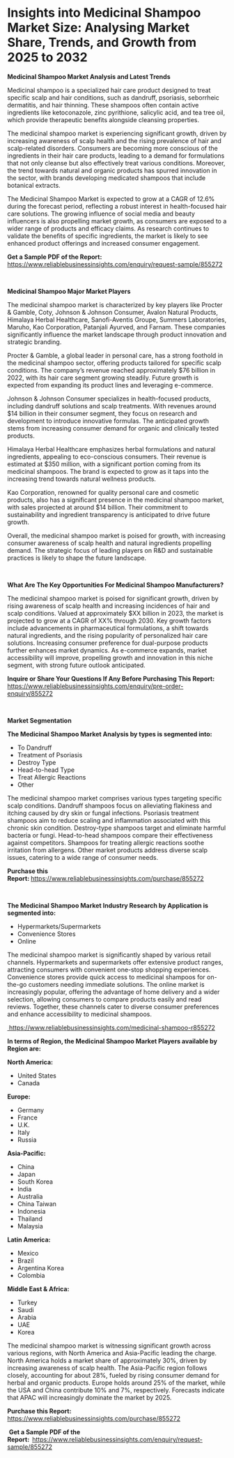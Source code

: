 <p><h1>Insights into Medicinal Shampoo Market Size: Analysing Market Share, Trends, and Growth from 2025 to 2032</h1></p><p><strong>Medicinal Shampoo Market Analysis and Latest Trends</strong></p>
<p><p>Medicinal shampoo is a specialized hair care product designed to treat specific scalp and hair conditions, such as dandruff, psoriasis, seborrheic dermatitis, and hair thinning. These shampoos often contain active ingredients like ketoconazole, zinc pyrithione, salicylic acid, and tea tree oil, which provide therapeutic benefits alongside cleansing properties. </p><p>The medicinal shampoo market is experiencing significant growth, driven by increasing awareness of scalp health and the rising prevalence of hair and scalp-related disorders. Consumers are becoming more conscious of the ingredients in their hair care products, leading to a demand for formulations that not only cleanse but also effectively treat various conditions. Moreover, the trend towards natural and organic products has spurred innovation in the sector, with brands developing medicated shampoos that include botanical extracts.</p><p>The Medicinal Shampoo Market is expected to grow at a CAGR of 12.6% during the forecast period, reflecting a robust interest in health-focused hair care solutions. The growing influence of social media and beauty influencers is also propelling market growth, as consumers are exposed to a wider range of products and efficacy claims. As research continues to validate the benefits of specific ingredients, the market is likely to see enhanced product offerings and increased consumer engagement.</p></p>
<p><strong>Get a Sample PDF of the Report:&nbsp;</strong> <a href="https://www.reliablebusinessinsights.com/enquiry/request-sample/855272?utm_campaign=3679&utm_medium=2&utm_source=Github&utm_content=ia&utm_term=19042025&utm_id=medicinal-shampoo">https://www.reliablebusinessinsights.com/enquiry/request-sample/855272</a></p>
<p>&nbsp;</p>
<p><strong>Medicinal Shampoo Major Market Players</strong></p>
<p><p>The medicinal shampoo market is characterized by key players like Procter & Gamble, Coty, Johnson & Johnson Consumer, Avalon Natural Products, Himalaya Herbal Healthcare, Sanofi-Aventis Groupe, Summers Laboratories, Maruho, Kao Corporation, Patanjali Ayurved, and Farnam. These companies significantly influence the market landscape through product innovation and strategic branding.</p><p>Procter & Gamble, a global leader in personal care, has a strong foothold in the medicinal shampoo sector, offering products tailored for specific scalp conditions. The company’s revenue reached approximately $76 billion in 2022, with its hair care segment growing steadily. Future growth is expected from expanding its product lines and leveraging e-commerce.</p><p>Johnson & Johnson Consumer specializes in health-focused products, including dandruff solutions and scalp treatments. With revenues around $14 billion in their consumer segment, they focus on research and development to introduce innovative formulas. The anticipated growth stems from increasing consumer demand for organic and clinically tested products.</p><p>Himalaya Herbal Healthcare emphasizes herbal formulations and natural ingredients, appealing to eco-conscious consumers. Their revenue is estimated at $350 million, with a significant portion coming from its medicinal shampoos. The brand is expected to grow as it taps into the increasing trend towards natural wellness products.</p><p>Kao Corporation, renowned for quality personal care and cosmetic products, also has a significant presence in the medicinal shampoo market, with sales projected at around $14 billion. Their commitment to sustainability and ingredient transparency is anticipated to drive future growth.</p><p>Overall, the medicinal shampoo market is poised for growth, with increasing consumer awareness of scalp health and natural ingredients propelling demand. The strategic focus of leading players on R&D and sustainable practices is likely to shape the future landscape.</p></p>
<p>&nbsp;</p>
<p><strong>What Are The Key Opportunities For Medicinal Shampoo Manufacturers?</strong></p>
<p><p>The medicinal shampoo market is poised for significant growth, driven by rising awareness of scalp health and increasing incidences of hair and scalp conditions. Valued at approximately $XX billion in 2023, the market is projected to grow at a CAGR of XX% through 2030. Key growth factors include advancements in pharmaceutical formulations, a shift towards natural ingredients, and the rising popularity of personalized hair care solutions. Increasing consumer preference for dual-purpose products further enhances market dynamics. As e-commerce expands, market accessibility will improve, propelling growth and innovation in this niche segment, with strong future outlook anticipated.</p></p>
<p><strong>Inquire or Share Your Questions If Any Before Purchasing This Report:</strong> <a href="https://www.reliablebusinessinsights.com/enquiry/pre-order-enquiry/855272?utm_campaign=3679&utm_medium=2&utm_source=Github&utm_content=ia&utm_term=19042025&utm_id=medicinal-shampoo">https://www.reliablebusinessinsights.com/enquiry/pre-order-enquiry/855272</a></p>
<p>&nbsp;</p>
<p><strong>Market Segmentation</strong></p>
<p><strong>The Medicinal Shampoo Market Analysis by types is segmented into:</strong></p>
<p><ul><li>To Dandruff</li><li>Treatment of Psoriasis</li><li>Destroy Type</li><li>Head-to-head Type</li><li>Treat Allergic Reactions</li><li>Other</li></ul></p>
<p><p>The medicinal shampoo market comprises various types targeting specific scalp conditions. Dandruff shampoos focus on alleviating flakiness and itching caused by dry skin or fungal infections. Psoriasis treatment shampoos aim to reduce scaling and inflammation associated with this chronic skin condition. Destroy-type shampoos target and eliminate harmful bacteria or fungi. Head-to-head shampoos compare their effectiveness against competitors. Shampoos for treating allergic reactions soothe irritation from allergens. Other market products address diverse scalp issues, catering to a wide range of consumer needs.</p></p>
<p><strong>Purchase this Report:&nbsp;</strong><a href="https://www.reliablebusinessinsights.com/purchase/855272?utm_campaign=3679&utm_medium=2&utm_source=Github&utm_content=ia&utm_term=19042025&utm_id=medicinal-shampoo">https://www.reliablebusinessinsights.com/purchase/855272</a></p>
<p>&nbsp;</p>
<p><strong>The Medicinal Shampoo Market Industry Research by Application is segmented into:</strong></p>
<p><ul><li>Hypermarkets/Supermarkets</li><li>Convenience Stores</li><li>Online</li></ul></p>
<p><p>The medicinal shampoo market is significantly shaped by various retail channels. Hypermarkets and supermarkets offer extensive product ranges, attracting consumers with convenient one-stop shopping experiences. Convenience stores provide quick access to medicinal shampoos for on-the-go customers needing immediate solutions. The online market is increasingly popular, offering the advantage of home delivery and a wider selection, allowing consumers to compare products easily and read reviews. Together, these channels cater to diverse consumer preferences and enhance accessibility to medicinal shampoos.</p></p>
<p><a href="https://www.reliablebusinessinsights.com/medicinal-shampoo-r855272?utm_campaign=3679&utm_medium=2&utm_source=Github&utm_content=ia&utm_term=19042025&utm_id=medicinal-shampoo">&nbsp;https://www.reliablebusinessinsights.com/medicinal-shampoo-r855272</a></p>
<p><strong>In terms of Region, the Medicinal Shampoo Market Players available by Region are:</strong></p>
<p>
    <p> <strong> North America: </strong>
        <ul>
            <li>United States</li>
            <li>Canada</li>
        </ul>
        </p> 
    <p> <strong> Europe: </strong>
        <ul>
            <li>Germany</li>
            <li>France</li>
            <li>U.K.</li>
            <li>Italy</li>
            <li>Russia</li>
        </ul>
        </p> 
    <p> <strong> Asia-Pacific: </strong>
        <ul>
            <li>China</li>
            <li>Japan</li>
            <li>South Korea</li>
            <li>India</li>
            <li>Australia</li>
            <li>China Taiwan</li>
            <li>Indonesia</li>
            <li>Thailand</li>
            <li>Malaysia</li>
        </ul>
        </p> 
    <p> <strong> Latin America: </strong>
        <ul>
            <li>Mexico</li>
            <li>Brazil</li>
            <li>Argentina Korea</li>
            <li>Colombia</li>
        </ul>
        </p> 
    <p> <strong> Middle East & Africa: </strong>
        <ul>
            <li>Turkey</li>
            <li>Saudi</li>
            <li>Arabia</li>
            <li>UAE</li>
            <li>Korea</li>
        </ul>
    </p>
    </p>
<p><p>The medicinal shampoo market is witnessing significant growth across various regions, with North America and Asia-Pacific leading the charge. North America holds a market share of approximately 30%, driven by increasing awareness of scalp health. The Asia-Pacific region follows closely, accounting for about 28%, fueled by rising consumer demand for herbal and organic products. Europe holds around 25% of the market, while the USA and China contribute 10% and 7%, respectively. Forecasts indicate that APAC will increasingly dominate the market by 2025.</p></p>
<p><strong>Purchase this Report: </strong><a href="https://www.reliablebusinessinsights.com/purchase/855272?utm_campaign=3679&utm_medium=2&utm_source=Github&utm_content=ia&utm_term=19042025&utm_id=medicinal-shampoo">https://www.reliablebusinessinsights.com/purchase/855272</a></p>
<p>&nbsp;<strong>Get a Sample PDF of the Report:&nbsp;&nbsp;</strong><a href="https://www.reliablebusinessinsights.com/enquiry/request-sample/855272?utm_campaign=3679&utm_medium=2&utm_source=Github&utm_content=ia&utm_term=19042025&utm_id=medicinal-shampoo">https://www.reliablebusinessinsights.com/enquiry/request-sample/855272</a></p>
<p><strong></strong></p>
<p><p></p><p></p><p></p></p>
